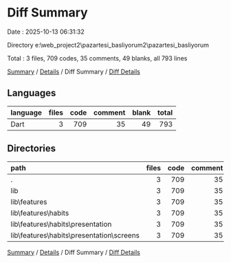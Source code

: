 # Diff Summary

Date : 2025-10-13 06:31:32

Directory e:\\web_project2\\pazartesi_basliyorum2\\pazartesi_basliyorum

Total : 3 files,  709 codes, 35 comments, 49 blanks, all 793 lines

[Summary](results.md) / [Details](details.md) / Diff Summary / [Diff Details](diff-details.md)

## Languages
| language | files | code | comment | blank | total |
| :--- | ---: | ---: | ---: | ---: | ---: |
| Dart | 3 | 709 | 35 | 49 | 793 |

## Directories
| path | files | code | comment | blank | total |
| :--- | ---: | ---: | ---: | ---: | ---: |
| . | 3 | 709 | 35 | 49 | 793 |
| lib | 3 | 709 | 35 | 49 | 793 |
| lib\\features | 3 | 709 | 35 | 49 | 793 |
| lib\\features\\habits | 3 | 709 | 35 | 49 | 793 |
| lib\\features\\habits\\presentation | 3 | 709 | 35 | 49 | 793 |
| lib\\features\\habits\\presentation\\screens | 3 | 709 | 35 | 49 | 793 |

[Summary](results.md) / [Details](details.md) / Diff Summary / [Diff Details](diff-details.md)